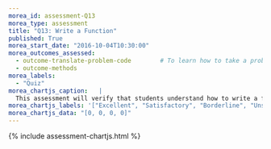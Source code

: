 ```yaml
---
morea_id: assessment-Q13
morea_type: assessment
title: "Q13: Write a Function"
published: True
morea_start_date: "2016-10-04T10:30:00"
morea_outcomes_assessed: 
  - outcome-translate-problem-code        # To learn how to take a problem, figure out the algorithm to solve it, the write the code.
  - outcome-methods
morea_labels: 
  - "Quiz"
morea_chartjs_caption:   |
  This assessment will verify that students understand how to write a function.
morea_chartjs_labels: '["Excellent", "Satisfactory", "Borderline", "Unsatisfactory"]'
morea_chartjs_data: "[0, 0, 0, 0]"
---
```


{%  include assessment-chartjs.html  %}
